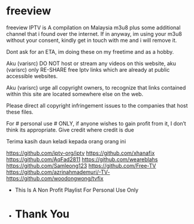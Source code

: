 # freeview

freeview IPTV is A compilation on Malaysia m3u8 plus some additional channel that i found over the internet. If in anyway, im using your m3u8 without your consent, kindly get in touch with me and i will remove it.

Dont ask for an ETA, im doing these on my freetime and as a hobby.

Aku (varisrc) DO NOT host or stream any videos on this website, aku (varisrc) only RE-SHARE free Iptv links which are already at public accessible websites.

Aku (varisrc) urge all copyright owners, to recognize that links contained within this site are located somewhere else on the web.

Please direct all copyright infringement issues to the companies that host these files.

For # personal use # ONLY, if anyone wishes to gain profit from it, I don’t think its appropriate. Give credit where credit is due

Terima kasih daun keladi kepada orang orang ini

https://github.com/iptv-org/iptv
https://github.com/xhanafix
https://github.com/AqFad2811
https://github.com/weareblahs
https://github.com/Samleong123
https://github.com/Free-TV
https://github.com/azrinahmademuri/-TV-
https://github.com/woodongwong/tvfix
	
-	This Is A Non Profit Playlist For Personal Use Only
-	#		Thank You


